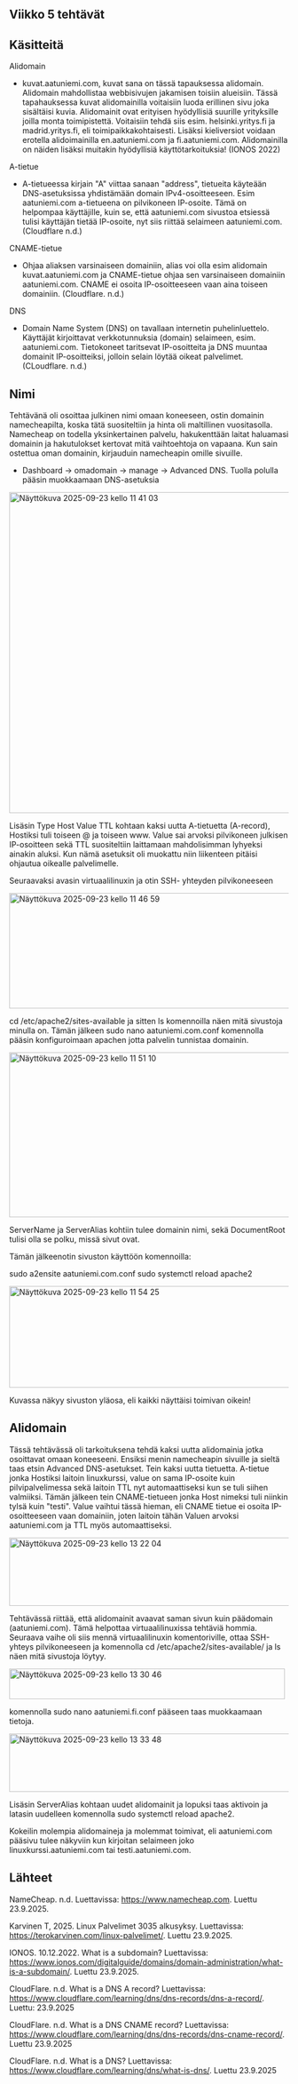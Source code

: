 ## Viikko 5 tehtävät

## Käsitteitä

Alidomain
- kuvat.aatuniemi.com, kuvat sana on tässä tapauksessa alidomain. Alidomain mahdollistaa webbisivujen jakamisen toisiin alueisiin. Tässä tapahauksessa kuvat alidomainilla voitaisiin luoda erillinen sivu joka sisältäisi kuvia. Alidomainit ovat erityisen hyödyllisiä suurille yrityksille joilla monta toimipistettä. Voitaisiin tehdä siis esim. helsinki.yritys.fi ja madrid.yritys.fi, eli toimipaikkakohtaisesti. Lisäksi kieliversiot voidaan erotella alidoimainilla en.aatuniemi.com ja fi.aatuniemi.com. Alidomainilla on näiden lisäksi muitakin hyödyllisiä käyttötarkoituksia! (IONOS 2022)

A-tietue
- A-tietueessa kirjain "A" viittaa sanaan "address", tietueita käyteään DNS-asetuksissa yhdistämään domain IPv4-osoitteeseen. Esim aatuniemi.com a-tietueena on pilvikoneen IP-osoite. Tämä on helpompaa käyttäjille, kuin se, että aatuniemi.com sivustoa etsiessä tulisi käyttäjän tietää IP-osoite, nyt siis riittää selaimeen aatuniemi.com. (Cloudflare n.d.)

CNAME-tietue
- Ohjaa aliaksen varsinaiseen domainiin, alias voi olla esim alidomain kuvat.aatuniemi.com ja CNAME-tietue ohjaa sen varsinaiseen domainiin aatuniemi.com. CNAME ei osoita IP-osoitteeseen vaan aina toiseen domainiin. (Cloudflare. n.d.)

DNS
- Domain Name System (DNS) on tavallaan internetin puhelinluettelo. Käyttäjät kirjoittavat verkkotunnuksia (domain) selaimeen, esim. aatuniemi.com. Tietokoneet taritsevat IP-osoitteita ja DNS muuntaa domainit IP-osoitteiksi, jolloin selain löytää oikeat palvelimet. (CLoudflare. n.d.)

## Nimi

Tehtävänä oli osoittaa julkinen nimi omaan koneeseen, ostin domainin namecheapilta, koska tätä suositeltiin ja hinta oli maltillinen vuositasolla. Namecheap on todella  yksinkertainen palvelu, hakukenttään laitat haluamasi domainin ja hakutulokset kertovat mitä vaihtoehtoja on vapaana.
Kun sain ostettua oman domainin, kirjauduin namecheapin omille sivuille.
 - Dashboard -> omadomain -> manage -> Advanced DNS.
Tuolla polulla pääsin muokkaamaan DNS-asetuksia

<img width="924" height="578" alt="Näyttökuva 2025-09-23 kello 11 41 03" src="https://github.com/user-attachments/assets/6df2bbcd-c600-4138-a80c-ecd371317ec2" />

Lisäsin Type Host Value TTL kohtaan kaksi uutta A-tietuetta (A-record), Hostiksi tuli toiseen @ ja toiseen www. Value sai arvoksi pilvikoneen julkisen IP-osoitteen sekä TTL suositeltiin laittamaan mahdolisimman lyhyeksi ainakin aluksi. Kun nämä asetuksit oli muokattu niin liikenteen pitäisi ohjautua oikealle palvelimelle.

Seuraavaksi avasin virtuaalilinuxin ja otin SSH- yhteyden pilvikoneeseen 

<img width="840" height="208" alt="Näyttökuva 2025-09-23 kello 11 46 59" src="https://github.com/user-attachments/assets/76d6a2b9-fa44-4c86-9fe9-f3720c1b61a6" />

cd /etc/apache2/sites-available ja sitten ls komennoilla näen mitä sivustoja minulla on. Tämän jälkeen sudo nano aatuniemi.com.conf komennolla pääsin konfiguroimaan apachen jotta palvelin tunnistaa domainin.

<img width="602" height="297" alt="Näyttökuva 2025-09-23 kello 11 51 10" src="https://github.com/user-attachments/assets/0be94bfa-35bc-4b64-b7ba-569dc9bc101c" />

ServerName ja ServerAlias kohtiin tulee domainin nimi, sekä DocumentRoot tulisi olla se polku, missä sivut ovat.

Tämän jälkeenotin sivuston käyttöön komennoilla:

sudo a2ensite aatuniemi.com.conf
sudo systemctl reload apache2

<img width="1135" height="183" alt="Näyttökuva 2025-09-23 kello 11 54 25" src="https://github.com/user-attachments/assets/f1510fa2-03d1-4888-bb1c-372f21db634d" />

Kuvassa näkyy sivuston yläosa, eli kaikki näyttäisi toimivan oikein!

## Alidomain

Tässä tehtävässä oli tarkoituksena tehdä kaksi uutta alidomainia jotka osoittavat omaan koneeseeni. Ensiksi menin namecheapin sivuille ja sieltä taas etsin Advanced DNS-asetukset. Tein kaksi uutta tietuetta. A-tietue jonka Hostiksi laitoin linuxkurssi, value on sama IP-osoite kuin pilvipalvelimessa sekä laitoin TTL nyt automaattiseksi kun se tuli siihen valmiiksi. Tämän jälkeen tein CNAME-tietueen jonka Host nimeksi tuli niinkin tylsä kuin "testi". Value vaihtui tässä hieman, eli CNAME tietue ei osoita IP-osoitteeseen vaan domainiin, joten laitoin tähän Valuen arvoksi aatuniemi.com ja TTL myös automaattiseksi.

<img width="1121" height="123" alt="Näyttökuva 2025-09-23 kello 13 22 04" src="https://github.com/user-attachments/assets/731509e7-3058-4e18-97bb-8b4c1058643f" />

Tehtävässä riittää, että alidomainit avaavat saman sivun kuin päädomain (aatuniemi.com). Tämä helpottaa virtuaalilinuxissa tehtäviä hommia. Seuraava vaihe oli siis mennä virtuaalilinuxin komentoriville, ottaa SSH-yhteys pilvikoneeseen ja komennolla cd /etc/apache2/sites-available/ ja ls näen mitä sivustoja löytyy.

<img width="497" height="55" alt="Näyttökuva 2025-09-23 kello 13 30 46" src="https://github.com/user-attachments/assets/54b75487-9af7-48bc-8f03-7d3ae8e0df0b" />

komennolla sudo nano aatuniemi.fi.conf pääseen taas muokkaamaan tietoja.

<img width="763" height="105" alt="Näyttökuva 2025-09-23 kello 13 33 48" src="https://github.com/user-attachments/assets/274f3ab4-5ed6-4ff5-91ca-21e7dd731476" />

Lisäsin ServerAlias kohtaan uudet alidomainit ja lopuksi taas aktivoin ja latasin uudelleen komennolla sudo systemctl reload apache2.

Kokeilin molempia alidomaineja ja molemmat toimivat, eli aatuniemi.com pääsivu tulee näkyviin kun kirjoitan selaimeen joko linuxkurssi.aatuniemi.com tai testi.aatuniemi.com.






## Lähteet
NameCheap. n.d. Luettavissa: https://www.namecheap.com. Luettu 23.9.2025.

Karvinen T, 2025. Linux Palvelimet 3035 alkusyksy. Luettavissa: https://terokarvinen.com/linux-palvelimet/. Luettu 23.9.2025.

IONOS. 10.12.2022. What is a subdomain? Luettavissa: https://www.ionos.com/digitalguide/domains/domain-administration/what-is-a-subdomain/. Luettu 23.9.2025. 

CloudFlare. n.d. What is a DNS A record? Luettavissa: https://www.cloudflare.com/learning/dns/dns-records/dns-a-record/. Luettu: 23.9.2025

CloudFlare. n.d. What is a DNS CNAME record? Luettavissa: https://www.cloudflare.com/learning/dns/dns-records/dns-cname-record/. Luettu 23.9.2025

CloudFlare. n.d. What is a DNS? Luettavissa: https://www.cloudflare.com/learning/dns/what-is-dns/. Luettu 23.9.2025


